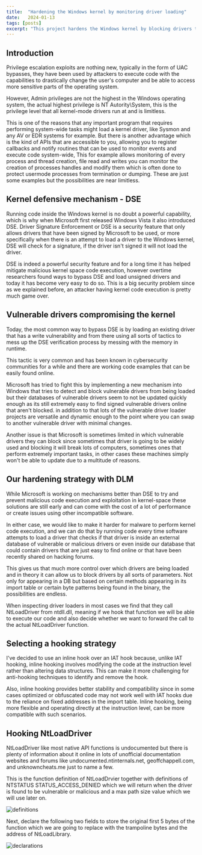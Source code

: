 ```yaml
---
title:  "Hardening the Windows kernel by monitoring driver loading"
date:   2024-01-13
tags: [posts]
excerpt: "This project hardens the Windows kernel by blocking drivers that appear in vulnerable or malicious driver databases"
---
```

Introduction
---
Privilege escalation exploits are nothing new, typically in the form of UAC bypasses, they have been used by attackers
to execute code with the capabilities to drastically change the user's computer and be able to access more sensitive
parts of the operating system.

However, Admin privileges are not the highest in the Windows operating system, the actual highest privilege is
NT Autority\System, this is the privilege level that all kernel-mode drivers run at and is limitless.

This is one of the reasons that any important program that requires performing system-wide tasks might load a kernel driver,
like Sysmon and any AV or EDR systems for example. But there is another advantage which is the kind of APIs
that are accessible to you, allowing you to register callbacks and notify routines that can be used to monitor events and execute code system-wide,
This for example allows monitoring of every process and thread creation, file read and writes you can monitor the creation
of processes handles and modify them which is often done to protect usermode processes from termination
or dumping. These are just some examples but the possibilities are near limitless.

Kernel defensive mechanism - DSE
---
Running code inside the Windows kernel is no doubt a powerful capability, which is why when Microsoft
first released Windows Vista it also introduced DSE.
Driver Signature Enforcement or DSE is a security feature that only allows drivers that have been
signed by Microsoft to be used, or more specifically when there is an attempt to load a driver
to the Windows kernel, DSE will check for a signature, if the driver isn't signed it will not load
the driver.

DSE is indeed a powerful security feature and for a long
time it has helped mitigate malicious kernel space code execution, however overtime researchers found
ways to bypass DSE and load unsigned drivers and today it has become very easy to do so. This
is a big security problem since as we explained before, an attacker having kernel code execution is pretty much
game over.

Vulnerable drivers compromising the kernel
---
Today, the most common way to bypass DSE is by loading an existing driver that has a write vulnerability
and from there using all sorts of tactics to mess up the DSE verification process by messing with the
memory in runtime.

This tactic is very common and has been known in cybersecurity communities for a while and there are working
code examples that can be easily found online.

Microsoft has tried to fight this by implementing a new mechanism into Windows that tries to detect
and block vulnerable drivers from being loaded but their databases of vulnerable drivers seem to not be updated quickly enough as its
still extremely easy to find signed vulnerable drivers online that aren't blocked. in addition to that lots of the vulnerable driver loader projects
are versatile and dynamic enough to the point where you can swap to another vulnerable driver with minimal
changes.

Another issue is that Microsoft is sometimes limited in which vulnerable drivers they can block since
sometimes that driver is going to be widely used and blocking it will break lots of computers, sometimes ones that perform extremely important tasks, in other
cases these machines simply won't be able to update due to a multitude of reasons.

Our hardening strategy with DLM
---
While Microsoft is working on mechanisms better than DSE to try and prevent malicious code execution and exploitation in kernel-space
these solutions are still early and can come with the cost of a lot of performance or create issues using other incompatible software.

In either case, we would like to make it harder for malware to perform kernel code execution, and we can do that by running code every time
software attempts to load a driver that checks if that driver is inside an external database of vulnerable or malicious drivers or even inside
our database that could contain drivers that are just easy to find online or that have been recently shared on hacking forums.

This gives us that much more control over which drivers are being loaded and in theory it can allow us to block drivers by all sorts
of parameters. Not only for appearing in a DB but based on certain methods appearing in its import table or certain byte patterns being
found in the binary, the possibilities are endless.

When inspecting driver loaders in most cases we find that they call NtLoadDriver from ntdll.dll, meaning if we hook
that function we will be able to execute our code and also decide whether we want to forward the call to the actual NtLoadDriver function.

Selecting a hooking strategy
---
I've decided to use an inline hook over an IAT hook because, unlike IAT hooking, inline hooking
involves modifying the code at the instruction level rather than altering data structures. This can make it more challenging for anti-hooking techniques to identify and remove the hook.

Also, inline hooking provides better stability and compatibility since in some cases optimized or obfuscated code may not work well with IAT hooks due to the reliance on fixed addresses in the import table. Inline hooking, being more flexible and operating directly at the instruction level, can be more compatible with such scenarios.

Hooking NtLoadDriver
---
NtLoadDriver like most native API functions is undocumented but there is plenty of information about it online in lots of unofficial documentation websites and forums like undocumented.ntinternals.net, geoffchappell.com, and unknowncheats.me
just to name a few.

This is the function definition of NtLoadDrvier together with definitions of NTSTATUS STATUS_ACCESS_DENIED which we will return when the driver is found to be vulnerable or malicious and a max path size value which we will use later on.

![definitions](https://github.com/Nort721/Nort721.github.io/assets/24839815/dd4e0fb3-7722-4bfa-a4f7-4674afef16ff)

Next, declare the following two fields to store the original first 5 bytes of the function which we are going to replace with the trampoline bytes and the address of NtLoadLibrary.

![declarations](https://github.com/Nort721/Nort721.github.io/assets/24839815/e19a6a0a-cf24-453b-a4b0-5f8a19de211c)
